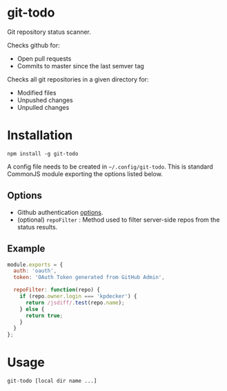 # git-todo

Git repository status scanner.

Checks github for:
- Open pull requests
- Commits to master since the last semver tag

Checks all git repositories in a given directory for:
- Modified files
- Unpushed changes
- Unpulled changes


# Installation

```
npm install -g git-todo
```

A config file needs to be created in `~/.config/git-todo`. This is standard CommonJS module exporting the options listed below. 

## Options

- Github authentication [options](https://github.com/michael/github#usage).
- (optional) `repoFilter` : Method used to filter server-side repos from the status results.

## Example

```javascript
module.exports = {
  auth: 'oauth',
  token: 'OAuth Token generated from GitHub Admin',

  repoFilter: function(repo) {
    if (repo.owner.login === 'kpdecker') {
      return /jsdiff/.test(repo.name);
    } else {
      return true;
    }
  }
};
```

# Usage

```sh
git-todo [local dir name ...]
```
